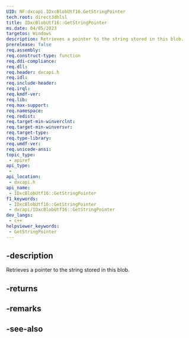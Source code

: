 ```yaml
---
UID: NF:dxcapi.IDxcBlobUtf16.GetStringPointer
tech.root: direct3dhlsl
title: IDxcBlobUtf16::GetStringPointer
ms.date: 04/05/2023
targetos: Windows
description: Retrieves a pointer to the string stored in this blob.
prerelease: false
req.assembly: 
req.construct-type: function
req.ddi-compliance: 
req.dll: 
req.header: dxcapi.h
req.idl: 
req.include-header: 
req.irql: 
req.kmdf-ver: 
req.lib: 
req.max-support: 
req.namespace: 
req.redist: 
req.target-min-winverclnt: 
req.target-min-winversvr: 
req.target-type: 
req.type-library: 
req.umdf-ver: 
req.unicode-ansi: 
topic_type:
 - apiref
api_type:
 - 
api_location:
 - dxcapi.h
api_name:
 - IDxcBlobUtf16::GetStringPointer
f1_keywords:
 - IDxcBlobUtf16::GetStringPointer
 - dxcapi/IDxcBlobUtf16::GetStringPointer
dev_langs:
 - c++
helpviewer_keywords:
 - GetStringPointer
---
```


## -description

Retrieves a pointer to the string stored in this blob.

## -returns

## -remarks

## -see-also
